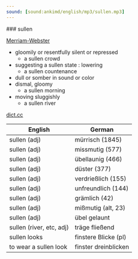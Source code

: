 ```yaml
---
sound: [sound:ankimd/english/mp3/sullen.mp3]
---
```


\### sullen

[Merriam-Webster](https://www.merriam-webster.com/dictionary/sullen)

- gloomily or resentfully silent or repressed
    - a sullen crowd
- suggesting a sullen state : lowering
    - a sullen countenance
- dull or somber in sound or color
- dismal, gloomy
    - a sullen morning
- moving sluggishly
    - a sullen river

[dict.cc](https://www.dict.cc/sullen)

| English        | German       |
| -------------- | ------------ |
| sullen (adj) | mürrisch (1845) |
| sullen (adj) | missmutig (577) |
| sullen (adj) | übellaunig (466) |
| sullen (adj) | düster (377) |
| sullen (adj) | verdrießlich (155) |
| sullen (adj) | unfreundlich (144) |
| sullen (adj) | grämlich (42) |
| sullen (adj) | mißmutig (alt, 23) |
| sullen (adj) | übel gelaunt |
| sullen (river, etc, adj) | träge fließend |
| sullen looks | finstere Blicke (pl) |
| to wear a sullen look | finster dreinblicken |
